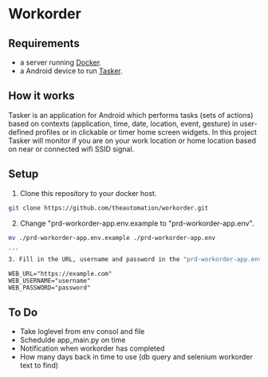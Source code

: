 # Workorder

## Requirements

- a server running [Docker](https://www.docker.com/).
- a Android device to run [Tasker](https://tasker.joaoapps.com/).

## How it works

Tasker is an application for Android which performs tasks (sets of actions) based on contexts (application, time, date, location, event, gesture) in user-defined profiles or in clickable or timer home screen widgets.
In this project Tasker will monitor if you are on your work location or home location based on near or connected wifi SSID signal.

## Setup

1. Clone this repository to your docker host.

```bash
git clone https://github.com/theautomation/workorder.git
```

2. Change "prd-workorder-app.env.example to "prd-workorder-app.env".

````bash
mv ./prd-workorder-app.env.example ./prd-workorder-app.env

```
3. Fill in the URL, username and password in the "prd-workorder-app.env" file.
````

```dosini
WEB_URL="https://example.com"
WEB_USERNAME="username"
WEB_PASSWORD="password"
```

## To Do

- Take loglevel from env consol and file
- Schedulde app_main.py on time
- Notification when workorder has completed
- How many days back in time to use (db query and selenium workorder text to find)
